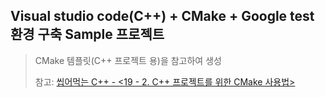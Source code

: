 ## Visual studio code(C++) + CMake + Google test 환경 구축 Sample 프로젝트

> CMake 템플릿(C++ 프로젝트 용)을 참고하여 생성
> 
> 참고: [씹어먹는 C++ - <19 - 2. C++ 프로젝트를 위한 CMake 사용법>](https://modoocode.com/332)
